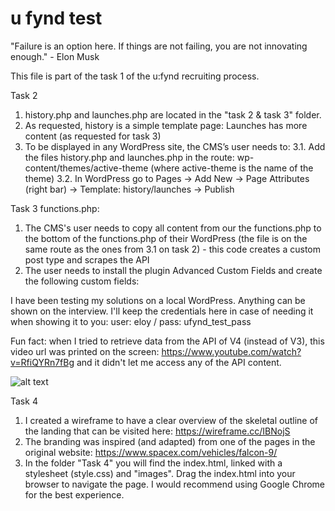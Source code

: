 # u fynd test
 "Failure is an option here. If things are not failing, you are not innovating enough." - Elon Musk

This file is part of the task 1 of the u:fynd recruiting process.


Task 2
1. history.php and launches.php are located in the "task 2 & task 3" folder.
2. As requested, history is a simple template page: <?php /* Template Name: history */ ?>
Launches has more content (as requested for task 3)
3. To be displayed in any WordPress site, the CMS’s user needs to:
    3.1. Add the files history.php and launches.php in the route: wp-content/themes/active-theme (where active-theme is the name of the theme)
    3.2. In WordPress go to Pages -> Add New -> Page Attributes (right bar) -> Template: history/launches -> Publish


Task 3
functions.php:
1. The CMS's user needs to copy all content from our the functions.php to the bottom of the functions.php of their WordPress (the file is on the same route as the ones from 3.1 on task 2) - this code creates a custom post type and scrapes the API
2. The user needs to install the plugin Advanced Custom Fields and create the following custom fields: 



I have been testing my solutions on a local WordPress. Anything can be shown on the interview. I'll keep the credentials here in case of needing it when showing it to you: user: eloy / pass: ufynd_test_pass

Fun fact: when I tried to retrieve data from the API of V4 (instead of V3), this video url was printed on the screen: https://www.youtube.com/watch?v=RfiQYRn7fBg and it didn't let me access any of the API content.

![alt text]("img/2Toolbar.jpg")

Task 4
1. I created a wireframe to have a clear overview of the skeletal outline of the landing that can be visited here: https://wireframe.cc/IBNojS
2. The branding was inspired (and adapted) from one of the pages in the original website: https://www.spacex.com/vehicles/falcon-9/ 
3. In the folder "Task 4" you will find the index.html, linked with a stylesheet (style.css) and "images". Drag the index.html into your browser to navigate the page. I would recommend using Google Chrome for the best experience.